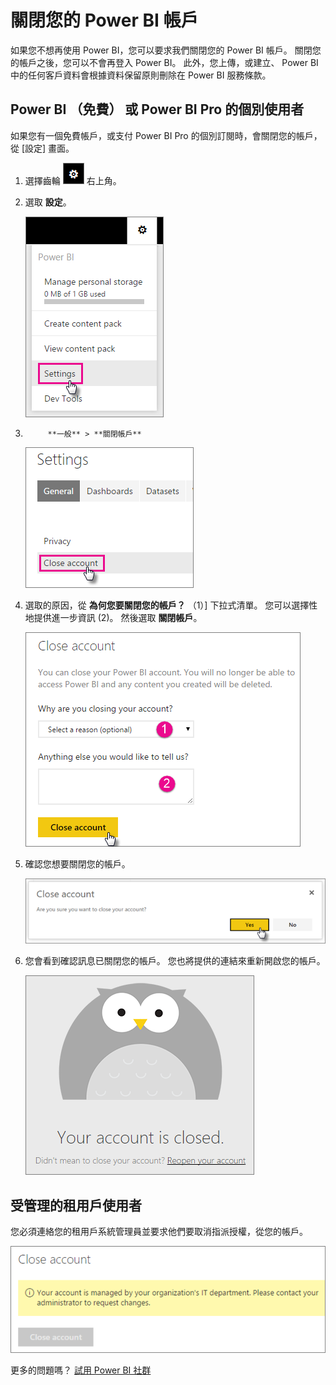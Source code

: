 <properties 
   pageTitle="關閉您的 Power BI 帳戶"
   description="關閉您的 Power BI 帳戶"
   services="powerbi" 
   documentationCenter="" 
   authors="guyinacube" 
   manager="erikre" 
   backup=""
   editor=""
   tags=""
   qualityFocus="no"
   qualityDate=""/>
 
<tags
   ms.service="powerbi"
   ms.devlang="NA"
   ms.topic="article"
   ms.tgt_pltfrm="NA"
   ms.workload="powerbi"
   ms.date="10/10/2016"
   ms.author="asaxton"/>
# 關閉您的 Power BI 帳戶

如果您不想再使用 Power BI，您可以要求我們關閉您的 Power BI 帳戶。  關閉您的帳戶之後，您可以不會再登入 Power BI。  此外，您上傳，或建立、 Power BI 中的任何客戶資料會根據資料保留原則刪除在 Power BI 服務條款。

## Power BI （免費） 或 Power BI Pro 的個別使用者

如果您有一個免費帳戶，或支付 Power BI Pro 的個別訂閱時，會關閉您的帳戶，從 [設定] 畫面。

1. 選擇齒輪 ![](media/powerbi-admin-closing-your-account/gear.png) 右上角。

2. 選取 **設定**。

    ![](media/powerbi-admin-closing-your-account/closeaccount-settings.png)

3. 
            **一般** > **關閉帳戶**

    ![](media/powerbi-admin-closing-your-account/closeaccount-settings2.png)
    
4. 選取的原因，從  **為何您要關閉您的帳戶？** （1）] 下拉式清單。  您可以選擇性地提供進一步資訊 (2)。 然後選取 **關閉帳戶**。

    ![](media/powerbi-admin-closing-your-account/closeaccount-settings3.png)
    
5. 確認您想要關閉您的帳戶。

    ![](media/powerbi-admin-closing-your-account/closeaccount-settings4.png)
    
6. 您會看到確認訊息已關閉您的帳戶。 您也將提供的連結來重新開啟您的帳戶。

    ![](media/powerbi-admin-closing-your-account/closeaccount-settings5.png)

## 受管理的租用戶使用者

您必須連絡您的租用戶系統管理員並要求他們要取消指派授權，從您的帳戶。

![](media/powerbi-admin-closing-your-account/closeaccountmanaged.png)

更多的問題嗎？ [試用 Power BI 社群](http://community.powerbi.com/)
